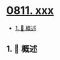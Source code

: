 # [0811. xxx](https://github.com/Tdahuyou/TNotes.leetcode/tree/main/notes/0811.%20xxx)

<!-- region:toc -->

- [1. 📝 概述](#1--概述)

<!-- endregion:toc -->

## 1. 📝 概述
